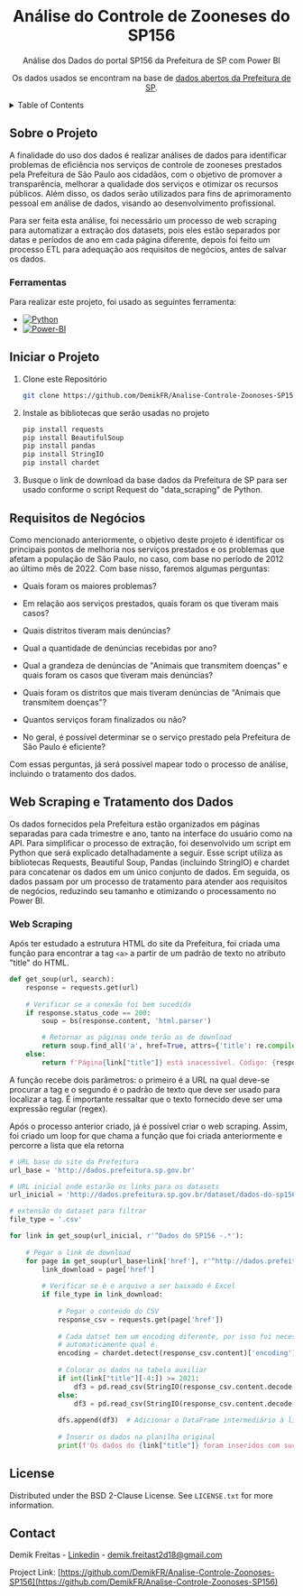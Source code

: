 <!-- PROJECT LOGO -->
<br />
<div align="center">
  <h1 align="center">Análise do Controle de Zooneses do SP156</h1>

  <p align="center">
    Análise dos Dados do portal SP156 da Prefeitura de SP com Power BI
  </p>
  <p align="center">
    Os dados usados se encontram na base de <a href="http://dados.prefeitura.sp.gov.br/dataset/dados-do-sp156">dados abertos da Prefeitura de SP</a>.
  </p>
</div>


<!-- TABLE OF CONTENTS -->
<details>
  <summary>Table of Contents</summary>
  <ol>
    <li>
      <a href="#sobre-o-projeto">Sobre o Projeto</a>
      <ul>
        <li><a href="#ferramentas">Ferramentas</a></li>
      </ul>
    </li>
    <li><a href="#iniciar-o-projeto">Iniciar o Projeto</a></li>
    <li><a href="#requisitos-de-negócios">Requisitos de Negócios</a></li>
    <li>
      <a href="#web-scraping-e-tratamento-dos-dados">Web Scraping e Tratamento dos Dados</a>
      <ul>
        <li><a href="#web-scraping">Web Scraping</a></li>
      </ul>  
    </li>
    <li><a href="#agradecimentos">Agradecimentos</a></li>
    <li><a href="#license">License</a></li>
    <li><a href="#contact">Contact</a></li>
  </ol>
</details>



<!-- Sobre o Projeto -->
## Sobre o Projeto

A finalidade do uso dos dados é realizar análises de dados para identificar problemas de eficiência nos serviços de controle de zooneses prestados pela Prefeitura de São Paulo aos cidadãos, com o objetivo de promover a transparência, melhorar a qualidade dos serviços e otimizar os recursos públicos. Além disso, os dados serão utilizados para fins de aprimoramento pessoal em análise de dados, visando ao desenvolvimento profissional.

Para ser feita esta análise, foi necessário um processo de web scraping para automatizar a extração dos datasets, pois eles estão separados por datas e períodos de ano em cada página diferente, depois foi feito um processo ETL para adequação aos requisitos de negócios, antes de salvar os dados.



### Ferramentas

Para realizar este projeto, foi usado as seguintes ferramenta:


* [![Python][Python.py]][Python-url]
* [![Power-BI][Power-BI.pbix]][Power-BI-url]



<!-- Iniciar o Projeto -->
## Iniciar o Projeto

1. Clone este Repositório
   ```sh
   git clone https://github.com/DemikFR/Analise-Controle-Zoonoses-SP156.git
   ```
   
2. Instale as bibliotecas que serão usadas no projeto
   ```py
   pip install requests
   pip install BeautifulSoup
   pip install pandas
   pip install StringIO
   pip install chardet
   ```

3. Busque o link de download da base dados da Prefeitura de SP para ser usado conforme o script Request do "data_scraping" de Python.



## Requisitos de Negócios

Como mencionado anteriormente, o objetivo deste projeto é identificar os principais pontos de melhoria nos serviços prestados e os problemas que afetam a população de São Paulo, no caso, com base no período de 2012 ao último mês de 2022. Com base nisso, faremos algumas perguntas:

* Quais foram os maiores problemas?

* Em relação aos serviços prestados, quais foram os que tiveram mais casos?

* Quais distritos tiveram mais denúncias?

* Qual a quantidade de denúncias recebidas por ano?

* Qual a grandeza de denúncias de "Animais que transmitem doenças" e quais foram os casos que tiveram mais denúncias?

* Quais foram os distritos que mais tiveram denúncias de "Animais que transmitem doenças"?

* Quantos serviços foram finalizados ou não?

* No geral, é possível determinar se o serviço prestado pela Prefeitura de São Paulo é eficiente?

Com essas perguntas, já será possível mapear todo o processo de análise, incluindo o tratamento dos dados.



## Web Scraping e Tratamento dos Dados

Os dados fornecidos pela Prefeitura estão organizados em páginas separadas para cada trimestre e ano, tanto na interface do usuário como na API. Para simplificar o processo de extração, foi desenvolvido um script em Python que será explicado detalhadamente a seguir. Esse script utiliza as bibliotecas Requests, Beautiful Soup, Pandas (incluindo StringIO) e chardet para concatenar os dados em um único conjunto de dados. Em seguida, os dados passam por um processo de tratamento para atender aos requisitos de negócios, reduzindo seu tamanho e otimizando o processamento no Power BI.

### Web Scraping

Após ter estudado a estrutura HTML do site da Prefeitura, foi criada uma função para encontrar a tag <code>&lt;a&gt;</code> a partir de um padrão de texto no atributo "title" do HTML.

   ```py
   def get_soup(url, search):
       response = requests.get(url)
    
       # Verificar se a conexão foi bem sucedida
       if response.status_code == 200:
           soup = bs(response.content, 'html.parser')

           # Retornar as páginas onde terão as de download
           return soup.find_all('a', href=True, attrs={'title': re.compile(search)}) 
       else:
           return f'Página{link["title"]} está inacessível. Código: {response.status_code}'
   ```
   
A função recebe dois parâmetros: o primeiro é a URL na qual deve-se procurar a tag e o segundo é o padrão de texto que deve ser usado para localizar a tag. É importante ressaltar que o texto fornecido deve ser uma expressão regular (regex).

Após o processo anterior criado, já é possível criar o web scraping. Assim, foi criado um loop for que chama a função que foi criada anteriormente e percorre a lista que ela retorna 

   ```py
   # URL base do site da Prefeitura
   url_base = 'http://dados.prefeitura.sp.gov.br'
   
   # URL inicial onde estarão os links para os datasets
   url_inicial = 'http://dados.prefeitura.sp.gov.br/dataset/dados-do-sp156'
   
   # extensão do dataset para filtrar
   file_type = '.csv'
   
   for link in get_soup(url_inicial, r'^Dados do SP156 -.*'):
       
       # Pegar o link de download
       for page in get_soup(url_base+link['href'], r'^http://dados.prefeitura.sp.gov.br/dataset/.*'):
           link_download = page['href']
           
           # Verificar se é o arquivo a ser baixado é Excel
           if file_type in link_download:
               
               # Pegar o conteúdo do CSV
               response_csv = requests.get(page['href'])
               
               # Cada datset tem um encoding diferente, por isso foi necessário usar a biblioteca chardet para identificar 
               # automaticamente qual é.
               encoding = chardet.detect(response_csv.content)['encoding']
               
               # Colocar os dados na tabela auxiliar
               if int(link["title"][-4:]) >= 2021:
                   df3 = pd.read_csv(StringIO(response_csv.content.decode(encoding)), sep=';', encoding=encoding, low_memory=False)
               else:
                   df3 = pd.read_csv(StringIO(response_csv.content.decode(encoding)), sep=',', encoding=encoding, low_memory=False)
                   
               dfs.append(df3)  # Adicionar o DataFrame intermediário à lista
               
               # Inserir os dados na planilha original
               print(f'Os dados do {link["title"]} foram inseridos com sucesso.')
   ```


<!-- LICENSE -->
## License

Distributed under the BSD 2-Clause License. See `LICENSE.txt` for more information.



<!-- CONTACT -->
## Contact

Demik Freitas - [Linkedin](https://www.linkedin.com/in/demik-freitas/) - demik.freitast2d18@gmail.com

Project Link: [https://github.com/DemikFR/Analise-Controle-Zoonoses-SP156](https://github.com/DemikFR/Analise-Controle-Zoonoses-SP156)



<!-- MARKDOWN LINKS & IMAGES -->
<!-- https://www.markdownguide.org/basic-syntax/#reference-style-links -->
[Python.py]: https://img.shields.io/badge/python-3670A0?style=for-the-badge&logo=python&logoColor=ffdd54
[Python-url]: https://www.python.org/
[Power-BI.pbix]: https://img.shields.io/badge/power_bi-F2C811?style=for-the-badge&logo=powerbi&logoColor=black
[Power-BI-url]: https://www.python.org/
